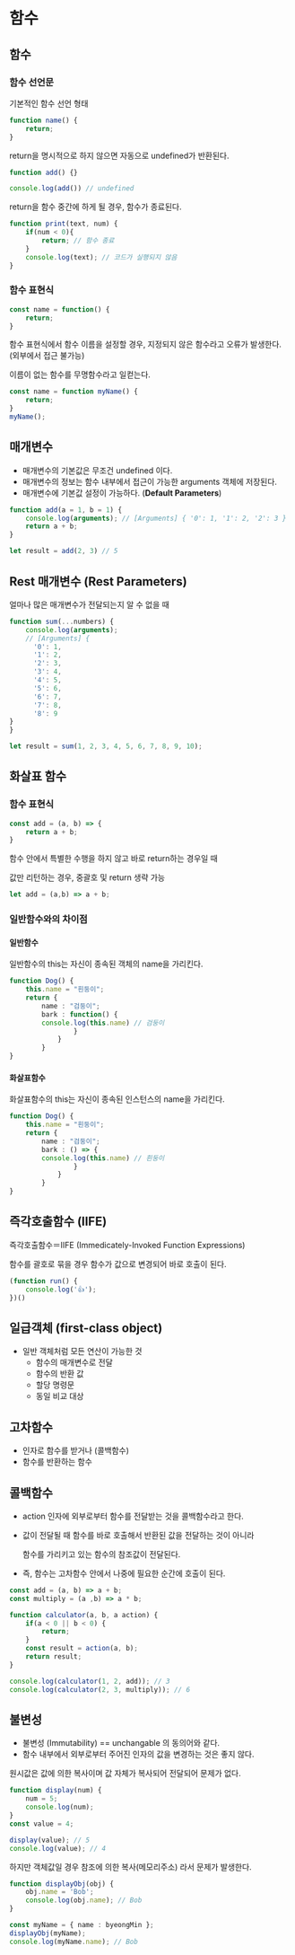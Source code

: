 # 함수

## 함수



### 함수 선언문

기본적인 함수 선언 형태

```ts
function name() {
	return;
}
```



return을 명시적으로 하지 않으면 자동으로 undefined가 반환된다.

```ts
function add() {}

console.log(add()) // undefined

```



return을 함수 중간에 하게 될 경우, 함수가 종료된다.

```ts
function print(text, num) {
	if(num < 0){
		return; // 함수 종료
	}
	console.log(text); // 코드가 실행되지 않음
}
```



### 함수 표현식

```ts
const name = function() {
	return;
}
```



함수 표현식에서 함수 이름을 설정할 경우, 지정되지 않은 함수라고 오류가 발생한다. (외부에서 접근 불가능)

이름이 없는 함수를 무명함수라고 일컫는다.

```ts
const name = function myName() {
	return;
}
myName();

```


## 매개변수

- 매개변수의 기본값은 무조건 undefined 이다.
- 매개변수의 정보는 함수 내부에서 접근이 가능한 arguments 객체에 저장된다.
- 매개변수에 기본값 설정이 가능하다. (**Default Parameters**)

```ts
function add(a = 1, b = 1) {
	console.log(arguments); // [Arguments] { '0': 1, '1': 2, '2': 3 }
	return a + b;
}

let result = add(2, 3) // 5
```



## Rest 매개변수 (Rest Parameters)

얼마나 많은 매개변수가 전달되는지 알 수 없을 때

```ts
function sum(...numbers) {
	console.log(arguments);
	// [Arguments] {
	  '0': 1,
	  '1': 2,
	  '2': 3,
	  '3': 4,
	  '4': 5,
	  '5': 6,
	  '6': 7,
	  '7': 8,
	  '8': 9
}
}

let result = sum(1, 2, 3, 4, 5, 6, 7, 8, 9, 10);
```



## 화살표 함수



### 함수 표현식

```ts
const add = (a, b) => {
	return a + b;
}
```



함수 안에서 특별한 수행을 하지 않고 바로 return하는 경우일 때

값만 리턴하는 경우, 중괄호 및 return 생략 가능

```ts
let add = (a,b) => a + b;
```



### 일반함수와의 차이점

#### 일반함수

일반함수의 this는 자신이 종속된 객체의 name을 가리킨다.

```ts
function Dog() {
	this.name = "흰둥이";
	return {
		name : "검둥이";
		bark : function() {
		console.log(this.name) // 검둥이
				}
			}
		}
}
```



#### 화살표함수

화살표함수의 this는 자신이 종속된 인스턴스의 name을 가리킨다.

```ts
function Dog() {
	this.name = "흰둥이";
	return {
		name : "검둥이";
		bark : () => {
		console.log(this.name) // 흰둥이
				}
			}
		}
}
```



## 즉각호출함수 (IIFE)

즉각호출함수＝IIFE (Immedicately-Invoked Function Expressions)

함수를 괄호로 묶을 경우 함수가 값으로 변경되어 바로 호출이 된다.　

```ts
(function run() {
	console.log('👍');
})()
```




## 일급객체 (first-class object)

- 일반 객체처럼 모든 연산이 가능한 것
  - 함수의 매개변수로 전달
  - 함수의 반환 값
  - 할당 명령문
  - 동일 비교 대상



## 고차함수

- 인자로 함수를 받거나 (콜백함수)
- 함수를 반환하는 함수



## 콜백함수

- action 인자에 외부로부터 함수를 전달받는 것을 콜백함수라고 한다.

- 값이 전달될 때 함수를 바로 호출해서 반환된 값을 전달하는 것이 아니라

  함수를 가리키고 있는 함수의 참조값이 전달된다.

- 즉, 함수는 고차함수 안에서 나중에 필요한 순간에 호출이 된다.

```ts
const add = (a, b) => a + b;
const multiply = (a ,b) => a * b;

function calculator(a, b, a action) {
	if(a < 0 || b < 0) {
		return;
	}
	const result = action(a, b);
	return result;
}

console.log(calculator(1, 2, add)); // 3
console.log(calculator(2, 3, multiply)); // 6
```



## 불변성

- 불변성 (Immutability) == unchangable 의 동의어와 같다.
- 함수 내부에서 외부로부터 주어진 인자의 값을 변경하는 것은 좋지 않다.



원시값은 값에 의한 복사이며 값 자체가 복사되어 전달되어 문제가 없다.

```ts
function display(num) {
	num = 5;
	console.log(num);
}
const value = 4;

display(value); // 5
console.log(value); // 4
```



하지만 객체값일 경우 참조에 의한 복사(메모리주소) 라서 문제가 발생한다.

```ts
function displayObj(obj) {
	obj.name = 'Bob';
	console.log(obj.name); // Bob
}

const myName = { name : byeongMin };
displayObj(myName);
console.log(myName.name); // Bob
```

